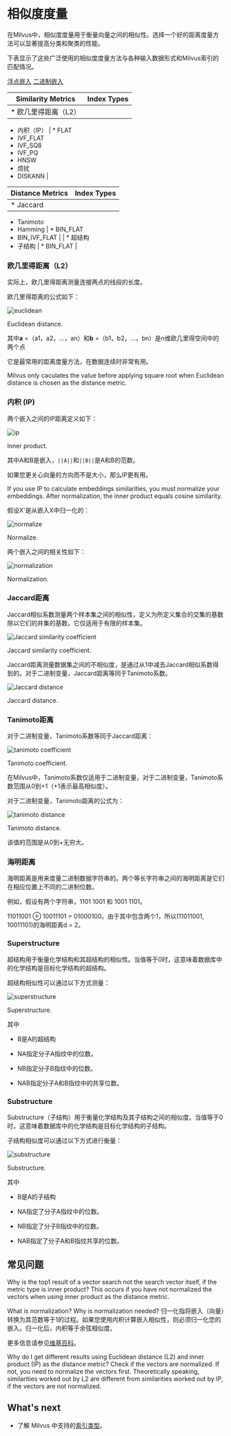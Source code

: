 相似度度量
=====

在Milvus中，相似度度量用于衡量向量之间的相似性。选择一个好的距离度量方法可以显著提高分类和聚类的性能。

下表显示了这些广泛使用的相似度度量方法与各种输入数据形式和Milvus索引的匹配情况。

[浮点嵌入](#floating) [二进制嵌入](#binary)

| Similarity Metrics | Index Types |
| --- | --- |
| * 欧几里得距离（L2）
* 内积（IP）
 | * FLAT
* IVF_FLAT
* IVF_SQ8
* IVF_PQ
* HNSW
* 烦扰
* DISKANN
 |

| Distance Metrics | Index Types |
| --- | --- |
| * Jaccard
* Tanimoto
* Hamming
 | * BIN_FLAT
* BIN_IVF_FLAT
 |
| * 超结构
* 子结构
 | * BIN_FLAT |

### 欧几里得距离（L2）

实际上，欧几里得距离测量连接两点的线段的长度。

欧几里得距离的公式如下：

![euclidean](https://milvus.io/static/d188bae850a5ae39ae47d7c8b451aa76/d86da/euclidean_metric.png "Euclidean distance.")

Euclidean distance.

其中**a** =（a1，a2，...，an）和**b** =（b1，b2，...，bn）是n维欧几里得空间中的两个点

它是最常用的距离度量方法，在数据连续时非常有用。

Milvus only caculates the value before applying square root when Euclidean distance is chosen as the distance metric.

### 内积 (IP)

两个嵌入之间的IP距离定义如下：

![ip](https://milvus.io/static/b32c262c780636921668bcd68598c770/88b8e/IP_formula.png "Inner product.")

Inner product.

其中A和B是嵌入，`||A||`和`||B||`是A和B的范数。

如果您更关心向量的方向而不是大小，那么IP更有用。

 If you use IP to calculate embeddings similarities, you must normalize your embeddings. After normalization, the inner product equals cosine similarity.

假设X'是从嵌入X中归一化的：

![normalize](https://milvus.io/static/58c49a2c8c632cc442d873a4c1b52ccc/28773/normalize_formula.png "Normalize.")

Normalize.

两个嵌入之间的相关性如下：

![normalization](https://milvus.io/static/b5679ac14d3be51e346def523ef1d67c/1e7a9/normalization_formula.png "Normalization.")

Normalization.

### Jaccard距离

Jaccard相似系数测量两个样本集之间的相似性，定义为所定义集合的交集的基数除以它们的并集的基数。它仅适用于有限的样本集。

![Jaccard similarity coefficient](https://milvus.io/static/486a12b68fcc22377d2364565b98a223/4f068/jaccard_coeff.png "Jaccard similarity coefficient.")

Jaccard similarity coefficient.

Jaccard距离测量数据集之间的不相似度，是通过从1中减去Jaccard相似系数得到的。对于二进制变量，Jaccard距离等同于Tanimoto系数。

![Jaccard distance](https://milvus.io/static/9c7016006088ee70452b210cbce84a25/b87a0/jaccard_dist.png "Jaccard distance.")

Jaccard distance.

### Tanimoto距离

对于二进制变量，Tanimoto系数等同于Jaccard距离：

![tanimoto coefficient](https://milvus.io/static/ed21523ac264edb9790a85a9e9836fc7/a8d06/tanimoto_coeff.png "Tanimoto coefficient.")

Tanimoto coefficient.

在Milvus中，Tanimoto系数仅适用于二进制变量，对于二进制变量，Tanimoto系数范围从0到+1（+1表示最高相似度）。

对于二进制变量，Tanimoto距离的公式为：

![tanimoto distance](https://milvus.io/static/6611091e587c8ba302c25b8d80713718/baf7c/tanimoto_dist.png "Tanimoto distance.")

Tanimoto distance.

该值的范围是从0到+无穷大。

### 海明距离

海明距离是用来度量二进制数据字符串的。两个等长字符串之间的海明距离是它们在相应位置上不同的二进制位数。

例如，假设有两个字符串，1101 1001 和 1001 1101。

11011001 ⊕ 10011101 = 01000100。由于其中包含两个1，所以(11011001, 10011101)的海明距离d = 2。

### Superstructure

超结构用于衡量化学结构和其超结构的相似性。当值等于0时，这意味着数据库中的化学结构是目标化学结构的超结构。

超结构相似性可以通过以下方式测量：

![superstructure](https://milvus.io/static/5f409f6858dd21917c4a93b9a8567c91/30b46/superstructure.png "Superstructure.")

Superstructure.

其中

* B是A的超结构

* NA指定分子A指纹中的位数。

* NB指定分子B指纹中的位数。

* NAB指定分子A和B指纹中的共享位数。

### Substructure

Substructure（子结构）用于衡量化学结构及其子结构之间的相似度。当值等于0时，这意味着数据库中的化学结构是目标化学结构的子结构。

子结构相似度可以通过以下方式进行衡量：

![substructure](https://milvus.io/static/7afa7d82de5fe443cfdbd9cea2b5f508/7f2b2/substructure.png "Substructure.")

Substructure.

其中

* B是A的子结构

* NA指定了分子A指纹中的位数。

* NB指定了分子B指纹中的位数。

* NAB指定了分子A和B指纹共享的位数。

常见问题
----

Why is the top1 result of a vector search not the search vector itself, if the metric type is inner product?
This occurs if you have not normalized the vectors when using inner product as the distance metric.

What is normalization? Why is normalization needed?
归一化指将嵌入（向量）转换为其范数等于1的过程。如果您使用内积计算嵌入相似性，则必须归一化您的嵌入。归一化后，内积等于余弦相似度。

更多信息请参见[维基百科](https://zh.wikipedia.org/wiki/%E5%8D%95%E4%BD%8D%E5%90%91%E9%87%8F)。

Why do I get different results using Euclidean distance (L2) and inner product (IP) as the distance metric?
Check if the vectors are normalized. If not, you need to normalize the vectors first. Theoretically speaking, similarities worked out by L2 are different from similarities worked out by IP, if the vectors are not normalized.

What's next
-----------

* 了解 Milvus 中支持的[索引类型](index.md)。
